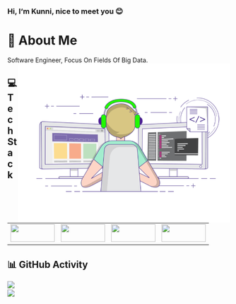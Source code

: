 ### Hi, I‘m Kunni, nice to meet you 😊

# 💫 About Me
Software Engineer, Focus On Fields Of Big Data.  
<img align="right" top='60' alt="GIF" src="https://raw.githubusercontent.com/devSouvik/devSouvik/master/gif3.gif" width="480"/>
## 💻 Tech Stack
<table><tr>
<td><img src="https://hadoop.apache.org/hadoop-logo.jpg" width = "100" height = "40"  /></td>
<td><img src="https://flink.apache.org/img/flink-header-logo.svg" width = "100" height = "40"  /></td>     
<td><img src="https://iceberg.apache.org/docs/latest/img/Iceberg-logo.png" width = "100" height = "40"  /></td>
<td><img src="https://hudi.apache.org/cn/assets/images/hudi.png" width = "100" height = "40"  /></td>  
</tr></table>

## 📊 GitHub Activity
![](https://github-readme-stats.vercel.app/api?username=lvyanquan&theme=dark&hide_border=false&include_all_commits=false&count_private=false)<br/>
![](https://github-readme-streak-stats.herokuapp.com/?user=lvyanquan&theme=dark&hide_border=false)<br/>
